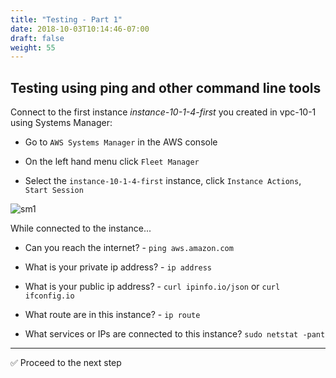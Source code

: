 ```yaml
---
title: "Testing - Part 1"
date: 2018-10-03T10:14:46-07:00
draft: false
weight: 55
---
```


## Testing using ping and other command line tools

Connect to the first instance *instance-10-1-4-first* you created in vpc-10-1 using Systems Manager:


* Go to `AWS Systems Manager` in the AWS console
  
* On the left hand menu click `Fleet Manager`

* Select the `instance-10-1-4-first` instance, click `Instance Actions`, `Start Session`


![sm1](/images/andyt/syst-man1.png)

  
While connected to the instance...

* Can you reach the internet? - `ping aws.amazon.com`

* What is your private ip address? -  `ip address`

* What is your public ip address? - `curl ipinfo.io/json` or `curl ifconfig.io`

* What route are in this instance? -  `ip route`

* What services or IPs are connected to this instance? `sudo netstat -pant`


---

:white_check_mark: Proceed to the next step

